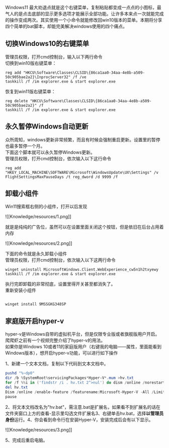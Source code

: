 Windows11 最大劝退点就是这个右键菜单，复制粘贴都变成一点点的小图标，最气人的是点击底部的显示更多选项才能展示全部功能。让许多本来点一次就能完成的操作变成两次。其实使用一个小命令就能修改回win10版本的菜单。本期将分享四个简单的bat脚本，却能完美解决windows使用的四个痛点。

## 切换Windows10的右键菜单

管理员权限，打开cmd控制台，输入以下两行命令<br />切换到win10版右键菜单：

```shell
reg add "HKCU\Software\Classes\CLSID\{86ca1aa0-34aa-4e8b-a509-50c905bae2a2}\InprocServer32" /f /ve
taskkill /f /im explorer.exe & start explorer.exe
```

恢复到win11版右键菜单：

```shell
reg delete "HKCU\Software\Classes\CLSID\{86ca1aa0-34aa-4e8b-a509-50c905bae2a2}" /f
taskkill /f /im explorer.exe & start explorer.exe
```

## 永久暂停Windows自动更新

众所周知，windows更新非常频繁，而且有时候会强制重启更新。设置里的暂停也最多暂停一个月。<br />下面这个脚本就可以永久暂停Windows更新。<br />管理员权限，打开cmd控制台，依次输入以下这行命令

```shell
reg add "HKEY_LOCAL_MACHINE\SOFTWARE\Microsoft\WindowsUpdate\UX\Settings" /v FlightSettingsMaxPauseDays /t reg_dword /d 9999 /f
```

## 卸载小组件

Win11搜索框右侧的小组件，打开以后发现

![[Knowledge/resources/1.png]]

就是是纯纯的广告位，虽然可以在设置里面关闭这个按钮，但是依旧在后台占用着内存

![[Knowledge/resources/2.png]]

下面的命令就是永久卸载小组件<br />管理员权限，打开cmd控制台，依次输入以下这两行命令

```shell
winget uninstall MicrosoftWindows.Client.WebExperience_cw5n1h2txyewy
taskkill /f /im explorer.exe & start explorer.exe
```

执行完即卸载的非常彻底，设置里得开关甚至都消失了。<br />重新安装小组件

```shell

winget install 9MSSGKG348SP

```

## 家庭版开启hyper-v

hyper-v是Windows自带的虚拟机平台，但是仅限专业版或者旗舰版用户开启。爬爬虾之前有一个视频完整介绍了hyper-v的用法。<br />如果你是Windows 10或者11的家庭版用户（右键我的电脑——属性，里面能看到Windows版本），想开启hyper-v功能，可以进行如下操作

1、新建一个文本文档，复制以下代码到文本文档中。

```powershell
pushd "%~dp0"
dir /b %SystemRoot%servicingPackages*Hyper-V*.mum >hv.txt
for /f %%i in ('findstr /i . hv.txt 2^>nul') do dism /online /norestart /add-package:"%SystemRoot%servicingPackages%%i"
del hv.txt
Dism /online /enable-feature /featurename:Microsoft-Hyper-V -All /LimitAccess /ALL
pause
```

2、将文本文档改名为"hv.bat"，需注意.bat是扩展名，如果看不到扩展名的话在文件夹窗口上方的查看-显示里勾选文件扩展名3、右键单击hv.bat，选择**以管理员身份**运行。4、你会看到命令行在安装Hyper-V，安装完成后会有以下显示。

![[Knowledge/resources/3.png]]

5、完成后重启电脑。